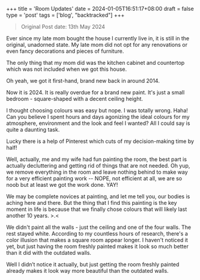 +++
title = 'Room Updates'
date = 2024-01-05T16:51:17+08:00
draft = false
type = 'post'
tags = ['blog', "backtracked"]
+++

>Original Post date: 13th May 2024

Ever since my late mom bought the house I currently live in, it is still in the original, unadorned state. My late mom did not opt for any renovations or even fancy decorations and pieces of furniture.

The only thing that my mom did was the kitchen cabinet and countertop which was not included when we got this house. 

Oh yeah, we got it first-hand, brand new back in around 2014.

Now it is 2024. It is really overdue for a brand new paint.
It's just a small bedroom - square-shaped with a decent ceiling height.

I thought choosing colours was easy but nope. I was totally wrong. Haha! Can you believe I spent hours and days agonizing the ideal colours for my atmosphere, environment and the look and feel I wanted? All I could say is quite a daunting task.

Lucky there is a help of Pinterest which cuts of my decision-making time by half! 

Well, actually, me and my wife had fun painting the room, the best part is actually decluttering and getting rid of things that are not needed. Oh yup, we remove everything in the room and leave nothing behind to make way for a very efficient painting work -- NOPE, not efficient at all, we are so noob but at least we got the work done. YAY! 

We may be complete novices at painting, and let me tell you, our bodies is aching here and there. But the thing that I find this painting is the key moment in life is because that we finally chose colours that will likely last another 10 years. >.<

We didn't paint all the walls - just the ceiling and one of the four walls. The rest stayed white. According to my countless hours of research, there's a color illusion that makes a square room appear longer. I haven't noticed it yet, but just having the room freshly painted makes it look so much better than it did with the outdated walls.

Well I didn’t notice it actually, but just getting the room freshly painted already makes it look way more beautiful than the outdated walls.